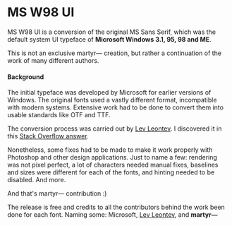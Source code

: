# MS W98 UI
MS W98 UI is a conversion of the original MS Sans Serif, which was the default system UI typeface of **Microsoft Windows 3.1, 95, 98 and ME**.

This is not an exclusive martyr⁠— creation, but rather a continuation of the work of many different authors.

#### Background

The initial typeface was developed by Microsoft for earlier versions of Windows. The original fonts used a vastly different format, incompatible with modern systems. Extensive work had to be done to convert them into usable standards like OTF and TTF.

The conversion process was carried out by [Lev Leontev](https://stackoverflow.com/users/6120487/lev-leontev). I discovered it in this [Stack Overflow answer](https://stackoverflow.com/a/54023769).

<span data-mce-fragment="1">Nonetheless, some fixes had to be made to make it work properly with Photoshop and other design applications.</span> Just to name a few: rendering was not pixel perfect, a lot of characters needed manual fixes, baselines and sizes were different for each of the fonts, and hinting needed to be disabled. And more.

And that's martyr⁠— contribution :)

The release is free and credits to all the contributors behind the work been done for each font. Naming some: Microsoft, [Lev Leontev](https://stackoverflow.com/users/6120487/lev-leontev), and **martyr⁠—**
